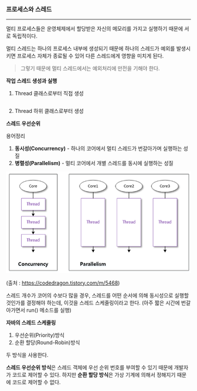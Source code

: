 ### 프로세스와 스레드

---

멀티 프로세스들은 운영체제에서 할당받은 자신의 메모리를 가지고 실행하기 때문에 서로 독립적이다.

멀티 스레드는 하나의 프로세스 내부에 생성되기 때문에 하나의 스레드가 예외를 발생시키면 프로세스 자체가 종료될 수 있어 다른 스레드에게 영향을 미치게 된다.

> 그렇기 때문에 멀티 스레드에서는 예외처리에 만전을 기해야 한다.



**작업 스레드 생성과 실행**

1. Thread 클래스로부터 직접 생성

   ```java
   
   ```

2.  Thread 하위 클래스로부터 생성





**스레드 우선순위**

용어정리

1. **동시성(Concurrency)** - 하나의 코어에서 멀티 스레드가 번갈아가며 실행하는 성질
2. **병렬성(Parallelism)** - 멀티 코어에서 개별 스레드를 동시에 실행하는 성질

![Thread](image/Thread_1.png)

(출처 : https://codedragon.tistory.com/m/5468)



스레드 개수가 코어의 수보다 많을 경우, 스레드를 어떤 순서에 의해 동시성으로 실행할 것인가를 결정해야 하는데, 이것을 스레드 스케줄링이라고 한다. (아주  짧은 시간에 번갈아가면서 run() 메소드를 실행)



**자바의 스레드 스케줄링**

1. 우선순위(Priority)방식
2. 순환 할당(Round-Robin)방식

두 방식을 사용한다. 

**스레드 우선순위 방식**은 스레드 객체에 우선 순위 번호를 부여할 수 있기 때문에 개발자가 코드로 제어할 수 있다. 하지만 **순환 할당 방식**은 가상 기계에 의해서 정해지기 때문에 코드로 제어할 수 없다.


